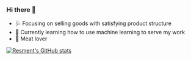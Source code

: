 ### Hi there 👋

<!--
**resment/resment** is a ✨ _special_ ✨ repository because its `README.md` (this file) appears on your GitHub profile.

Here are some ideas to get you started:

- 🔭 I’m currently working on ...
- 🌱 I’m currently learning ...
- 👯 I’m looking to collaborate on ...
- 🤔 I’m looking for help with ...
- 💬 Ask me about ...
- 📫 How to reach me: ...
- 😄 Pronouns: ...
- ⚡ Fun fact: ...
-->

- 🩺 Focusing on selling goods with satisfying product structure
- 📖 Currently learning how to use machine learning to serve my work
- 🍖 Meat lover

[![Resment's GitHub stats](https://github-readme-stats.vercel.app/api?username=resment&hide=stars,prs,contribs)](https://github.com/anuraghazra/github-readme-stats)
